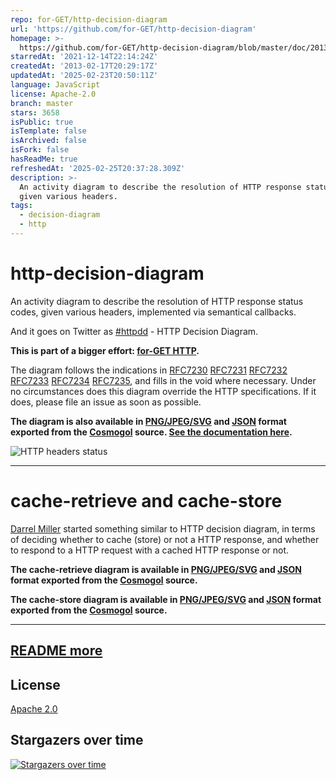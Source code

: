 ```yaml
---
repo: for-GET/http-decision-diagram
url: 'https://github.com/for-GET/http-decision-diagram'
homepage: >-
  https://github.com/for-GET/http-decision-diagram/blob/master/doc/2013-06-10-http-hell-no.md
starredAt: '2021-12-14T22:14:24Z'
createdAt: '2013-02-17T20:29:17Z'
updatedAt: '2025-02-23T20:50:11Z'
language: JavaScript
license: Apache-2.0
branch: master
stars: 3658
isPublic: true
isTemplate: false
isArchived: false
isFork: false
hasReadMe: true
refreshedAt: '2025-02-25T20:37:28.309Z'
description: >-
  An activity diagram to describe the resolution of HTTP response status codes,
  given various headers.
tags:
  - decision-diagram
  - http
---
```


# http-decision-diagram

An activity diagram to describe the resolution of HTTP response status codes, given various headers, implemented via semantical callbacks.

And it goes on Twitter as [#httpdd](https://twitter.com/search/realtime?q=httpdd) - HTTP Decision Diagram.

**This is part of a bigger effort: [for-GET HTTP](https://github.com/for-GET/README).**

The diagram follows the indications in [RFC7230](https://tools.ietf.org/html/rfc7230) [RFC7231](https://tools.ietf.org/html/rfc7231) [RFC7232](https://tools.ietf.org/html/rfc7232) [RFC7233](https://tools.ietf.org/html/rfc7233) [RFC7234](https://tools.ietf.org/html/rfc7234) [RFC7235](https://tools.ietf.org/html/rfc7235), and fills in the void where necessary. Under no circumstances does this diagram override the HTTP specifications. If it does, please file an issue as soon as possible.

**The diagram is also available in [PNG/JPEG/SVG](http://for-get.github.io/http-decision-diagram/httpdd.fsm.html) and [JSON](httpdd.fsm.json) format exported from the [Cosmogol](httpdd.fsm.cosmogol) source. [See the documentation here](doc/README.md).**

![HTTP headers status](https://rawgithub.com/for-GET/http-decision-diagram/master/httpdd.fsm.png)

---

# cache-retrieve and cache-store

[Darrel Miller](http://www.bizcoder.com/caching-is-hard-draw-me-a-picture) started something similar to HTTP decision diagram, in terms of deciding whether to cache (store) or not a HTTP response, and whether to respond to a HTTP request with a cached HTTP response or not.

**The cache-retrieve diagram is available in [PNG/JPEG/SVG](http://for-get.github.io/http-decision-diagram/httpdd.fsm.html?httpdd-cache-retrieve.fsm.json) and [JSON](httpdd-cache-retrieve.fsm.json) format exported from the [Cosmogol](httpdd-cache-retrieve.fsm.cosmogol) source.**

**The cache-store diagram is available in [PNG/JPEG/SVG](http://for-get.github.io/http-decision-diagram/httpdd.fsm.html?httpdd-cache-store.fsm.json) and [JSON](httpdd-cache-store.fsm.json) format exported from the [Cosmogol](httpdd-cache-store.fsm.cosmogol) source.**

---

## [README more](README.more.md)

## License

[Apache 2.0](LICENSE)

## Stargazers over time

[![Stargazers over time](https://starchart.cc/for-GET/http-decision-diagram.svg)](https://starchart.cc/for-GET/http-decision-diagram)
